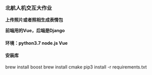 ### 北航人机交互大作业

**上传照片或者照相生成表情包**

**前端用的Vue，后端是Django**



#### 环境：python3.7 node.js Vue



#### 安装库

brew install boost
brew install cmake
pip3 install -r requirements.txt




